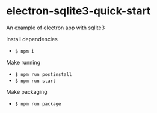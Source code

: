 # electron-sqlite3-quick-start

An example of electron app with sqlite3

Install dependencies

* `$ npm i`

Make running

* `$ npm run postinstall`
* `$ npm run start`

Make packaging
* `$ npm run package`
